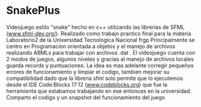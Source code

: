 # SnakePlus

  Videojuego estilo "snake" hecho en c++ utilizando las librerias de SFML (www.sfml-dev.org/).
Realizado como trabajo practico final para la materia Laboratorio2 de la Universidad Tecnologica Nacional frgp 
Principalmente se centro en Programacion orientada a objetos y el manejo de archivos realizando ABMLs para trabajar con archivos .dat .
  El videojuego cuenta con 2 modos de juegos, algunos niveles y gracias al manejo de archivos locales guarda records y puntuaciones.
  La idea es mas adelante corregir pequeños errores de funcionamiento y limpiar el codigo, tambien mejorar su compatibilidad dado que la libreria sfml solo permite que lo ejecutemos desde el IDE Code:Blocks 17:12 (www.codeblocks.org) que fue la herramienta que estabamos trabajando en ese entonces en la universidad.
  Comparto el codigo y un snapshot del funcionamiento del juego
